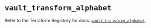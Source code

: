 # `vault_transform_alphabet`

Refer to the Terraform Registory for docs: [`vault_transform_alphabet`](https://registry.terraform.io/providers/hashicorp/vault/3.15.1/docs/resources/transform_alphabet).
